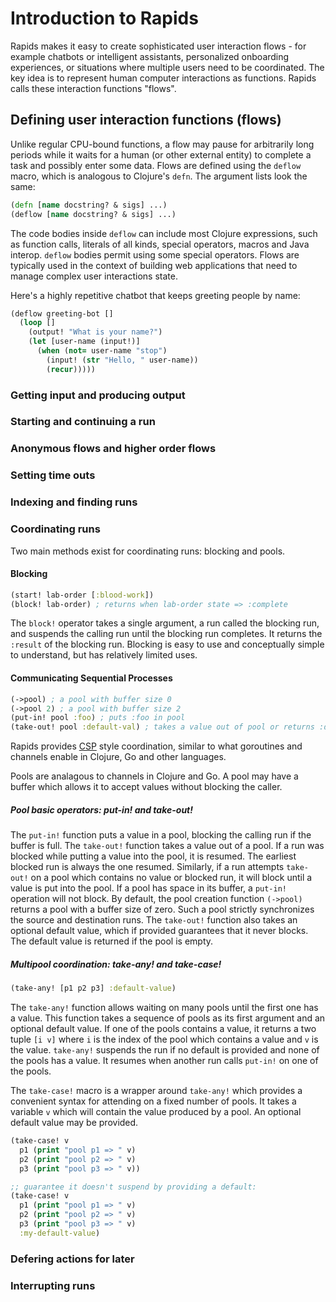 # Introduction to Rapids

Rapids makes it easy to create sophisticated user interaction flows - for example chatbots or intelligent assistants, personalized onboarding experiences, or situations where multiple users need to be coordinated. The key idea is to represent human computer interactions as functions. Rapids calls these interaction functions "flows".

## Defining user interaction functions (flows)

Unlike regular CPU-bound functions, a flow may pause for arbitrarily long periods while it  waits for a human (or other external entity) to complete a task and possibly enter some data. Flows are defined using the `deflow` macro, which is analogous to Clojure's `defn`. The argument lists look the same:

```clojure
(defn [name docstring? & sigs] ...)
(deflow [name docstring? & sigs] ...)
```

The code bodies inside `deflow` can include most Clojure expressions, such as function calls, literals of all kinds, special operators, macros and Java interop. `deflow` bodies permit using some special operators. Flows are typically used in the context of building web applications that need to manage complex user interactions state.

Here's a highly repetitive chatbot that keeps greeting people by name:
```clojure
(deflow greeting-bot []
  (loop []
    (output! "What is your name?")
    (let [user-name (input!)]
      (when (not= user-name "stop")
        (input! (str "Hello, " user-name))
        (recur))))) 
```

### Getting input and producing output 

### Starting and continuing a run

### Anonymous flows and higher order flows

### Setting time outs

### Indexing and finding runs

### Coordinating runs

Two main methods exist for coordinating runs: blocking and pools. 

#### Blocking

```clojure
(start! lab-order [:blood-work])
(block! lab-order) ; returns when lab-order state => :complete
```

The `block!` operator takes a single argument, a run called the blocking run, and suspends the calling run until the blocking run completes. It returns the `:result` of the blocking run. Blocking is easy to use and conceptually simple to understand, but has relatively limited uses.

#### Communicating Sequential Processes

```clojure
(->pool) ; a pool with buffer size 0
(->pool 2) ; a pool with buffer size 2
(put-in! pool :foo) ; puts :foo in pool
(take-out! pool :default-val) ; takes a value out of pool or returns :default-val 
```

Rapids provides [CSP](https://en.wikipedia.org/wiki/Communicating_sequential_processes) style coordination, similar to what goroutines and channels enable in Clojure, Go and other languages. 

Pools are analagous to channels in Clojure and Go. A pool may have a buffer which allows it to accept values without blocking the caller.

##### Pool basic operators: put-in! and take-out!

The `put-in!` function puts a value in a pool, blocking the calling run if the buffer is full. The `take-out!` function takes a value out of a pool. If a run was blocked while putting a value into the pool, it is resumed. The earliest blocked run is always the one resumed. Similarly, if a run attempts `take-out!` on a pool which contains no value or blocked run, it will block until a value is put into the pool. If a pool has space in its buffer, a `put-in!` operation will not block. By default, the pool creation function `(->pool)` returns a pool with a buffer size of zero. Such a pool strictly synchronizes the source and destination runs. The `take-out!` function also takes an optional default value, which if provided guarantees that it never blocks. The default value is returned if the pool is empty.

##### Multipool coordination: take-any! and take-case!

```clojure
(take-any! [p1 p2 p3] :default-value)
```

The `take-any!` function allows waiting on many pools until the first one has a value. This function takes a sequence of pools as its first argument and an optional default value. If one of the pools contains a value, it returns a two tuple `[i v]` where `i` is the index of the pool which contains a value and `v` is the value. `take-any!` suspends the run if no default is provided and none of the pools has a value. It resumes when another run calls `put-in!` on one of the pools.

The `take-case!` macro is a wrapper around `take-any!` which provides a convenient syntax for attending on a fixed number of pools. It takes a variable `v` which will contain the value produced by a pool. An optional default value may be provided.

```clojure
(take-case! v
  p1 (print "pool p1 => " v)
  p2 (print "pool p2 => " v)
  p3 (print "pool p3 => " v))

;; guarantee it doesn't suspend by providing a default:
(take-case! v
  p1 (print "pool p1 => " v)
  p2 (print "pool p2 => " v)
  p3 (print "pool p3 => " v)
  :my-default-value)
```

### Defering actions for later

### Interrupting runs


